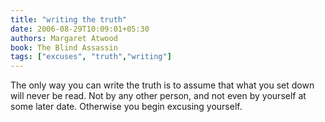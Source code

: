 ```yaml
---
title: "writing the truth"
date: 2006-08-29T10:09:01+05:30
authors: Margaret Atwood
book: The Blind Assassin
tags: ["excuses", "truth","writing"]
---
```

The only way you can write the truth is to assume that what you set down will never be read. Not by any other person, and not even by yourself at some later date. Otherwise you begin excusing yourself.
